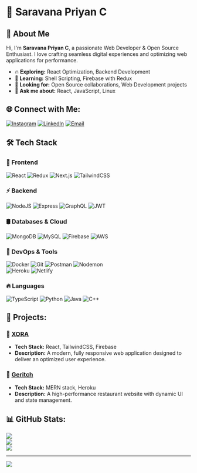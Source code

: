 # 💼 Saravana Priyan C

## 🚀 About Me
Hi, I'm **Saravana Priyan C**, a passionate Web Developer & Open Source Enthusiast. I love crafting seamless digital experiences and optimizing web applications for performance.

- 🔥 **Exploring:** React Optimization, Backend Development
- 🌱 **Learning:** Shell Scripting, Firebase with Redux
- 🤝 **Looking for:** Open Source collaborations, Web Development projects
- 💬 **Ask me about:** React, JavaScript, Linux

## 🌐 Connect with Me:
[![Instagram](https://img.shields.io/badge/Instagram-%23E4405F.svg?style=for-the-badge&logo=Instagram&logoColor=white)](https://instagram.com/_.saravanaa)  [![LinkedIn](https://img.shields.io/badge/LinkedIn-%230077B5.svg?style=for-the-badge&logo=linkedin&logoColor=white)](https://linkedin.com/in/saravanapriyanc/)  [![Email](https://img.shields.io/badge/Email-D14836?style=for-the-badge&logo=gmail&logoColor=white)](mailto:c.saravanapriyan@gmail.com)

## 🛠 Tech Stack

### 🚀 Frontend  
![React](https://img.shields.io/badge/react-%2320232a.svg?style=for-the-badge&logo=react&logoColor=%2361DAFB) 
![Redux](https://img.shields.io/badge/redux-%23593d88.svg?style=for-the-badge&logo=redux&logoColor=white) 
![Next.js](https://img.shields.io/badge/Next.js-%23000000.svg?style=for-the-badge&logo=next.js&logoColor=white) 
![TailwindCSS](https://img.shields.io/badge/tailwindcss-%2338B2AC.svg?style=for-the-badge&logo=tailwind-css&logoColor=white)  

### ⚡ Backend  
![NodeJS](https://img.shields.io/badge/node.js-6DA55F?style=for-the-badge&logo=node.js&logoColor=white) 
![Express](https://img.shields.io/badge/Express.js-%23404d59.svg?style=for-the-badge&logo=express&logoColor=white) 
![GraphQL](https://img.shields.io/badge/GraphQL-E10098?style=for-the-badge&logo=graphql&logoColor=white) 
![JWT](https://img.shields.io/badge/JWT-%23000000.svg?style=for-the-badge&logo=json-web-tokens&logoColor=white)  

### 🛢 Databases & Cloud  
![MongoDB](https://img.shields.io/badge/MongoDB-%2347A248.svg?style=for-the-badge&logo=mongodb&logoColor=white) 
![MySQL](https://img.shields.io/badge/MySQL-%234479A1.svg?style=for-the-badge&logo=mysql&logoColor=white) 
![Firebase](https://img.shields.io/badge/firebase-%23039BE5.svg?style=for-the-badge&logo=firebase) 
![AWS](https://img.shields.io/badge/AWS-%23FF9900.svg?style=for-the-badge&logo=amazon-aws&logoColor=white)  

### 🔧 DevOps & Tools  
![Docker](https://img.shields.io/badge/docker-%230db7ed.svg?style=for-the-badge&logo=docker&logoColor=white) 
![Git](https://img.shields.io/badge/Git-%23F1502F.svg?style=for-the-badge&logo=git&logoColor=white) 
![Postman](https://img.shields.io/badge/Postman-%23FF6C37.svg?style=for-the-badge&logo=postman&logoColor=white) 
![Nodemon](https://img.shields.io/badge/Nodemon-%2337D47B.svg?style=for-the-badge&logo=nodemon&logoColor=white)  
![Heroku](https://img.shields.io/badge/Heroku-%23430098.svg?style=for-the-badge&logo=heroku&logoColor=white) 
![Netlify](https://img.shields.io/badge/Netlify-%2300C7B7.svg?style=for-the-badge&logo=netlify&logoColor=white)  

### 🔥 Languages  
![TypeScript](https://img.shields.io/badge/TypeScript-%23007ACC.svg?style=for-the-badge&logo=typescript&logoColor=white) 
![Python](https://img.shields.io/badge/Python-%233776AB.svg?style=for-the-badge&logo=python&logoColor=white) 
![Java](https://img.shields.io/badge/Java-%23ED8B00.svg?style=for-the-badge&logo=java&logoColor=white) 
![C++](https://img.shields.io/badge/C++-%2300599C.svg?style=for-the-badge&logo=c%2B%2B&logoColor=white)  



## 📌 Projects:
### 🔹 [XORA](https://github.com/yourgithub/XORA)
- **Tech Stack:** React, TailwindCSS, Firebase
- **Description:** A modern, fully responsive web application designed to deliver an optimized user experience.

### 🔹 [Geritch](https://github.com/yourgithub/Geritch)
- **Tech Stack:** MERN stack, Heroku
- **Description:** A high-performance restaurant website with dynamic UI and state management.

## 📊 GitHub Stats:
![](https://github-readme-stats.vercel.app/api?username=codesbysaravana&theme=merko&hide_border=false&include_all_commits=true&count_private=false)  
![](https://github-readme-streak-stats.herokuapp.com/?user=codesbysaravana&theme=merko&hide_border=false)  
![](https://github-readme-stats.vercel.app/api/top-langs/?username=codesbysaravana&theme=merko&hide_border=false&include_all_commits=true&count_private=false&layout=compact)  

---
[![](https://visitcount.itsvg.in/api?id=codesbysaravana&icon=0&color=0)](https://visitcount.itsvg.in)  

<!-- Proudly created with GPRM ( https://gprm.itsvg.in ) -->



